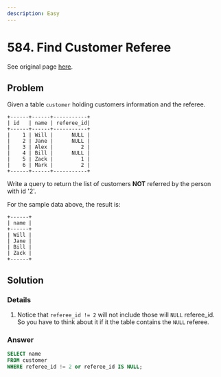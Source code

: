 ```yaml
---
description: Easy
---
```


# 584. Find Customer Referee

See original page [here](https://leetcode.com/problems/find-customer-referee/).

## Problem

Given a table `customer` holding customers information and the referee.

```text
+------+------+-----------+
| id   | name | referee_id|
+------+------+-----------+
|    1 | Will |      NULL |
|    2 | Jane |      NULL |
|    3 | Alex |         2 |
|    4 | Bill |      NULL |
|    5 | Zack |         1 |
|    6 | Mark |         2 |
+------+------+-----------+
```

Write a query to return the list of customers **NOT** referred by the person with id '2'.

For the sample data above, the result is:

```text
+------+
| name |
+------+
| Will |
| Jane |
| Bill |
| Zack |
+------+
```

## Solution

### Details

1. Notice that `referee_id != 2` will not include those will `NULL` referee\_id. So you have to think about it if it the table contains the `NULL` referee.

### Answer

```sql
SELECT name
FROM customer
WHERE referee_id != 2 or referee_id IS NULL;
```

